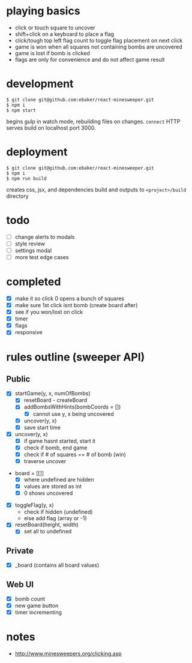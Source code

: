 # playing basics
 - click or touch square to uncover
 - shift+click on a keyboard to place a flag
 - click/tough top left flag count to toggle flag placement on next click
 - game is won when all squares not containing bombs are uncovered
 - game is lost if bomb is clicked
 - flags are only for convenience and do not affect game result
 
# development

```
$ git clone git@github.com:ebaker/react-minesweeper.git
$ npm i
$ npm start
```

begins gulp in watch mode, rebuilding files on changes. `connect` HTTP serves build on localhost port 3000.


# deployment

```
$ git clone git@github.com:ebaker/react-minesweeper.git
$ npm i
$ npm run build
```

creates css, jsx, and dependencies build and outputs to `<project>/build` directory

# todo
 - [ ] change alerts to modals
 - [ ] style review
 - [ ] settings modal
 - [ ] more test edge cases

# completed
 - [x] make it so click 0 opens a bunch of squares
 - [x] make sure 1st click isnt bomb (create board after)
 - [x] see if you won/lost on click
 - [x] timer
 - [x] flags
 - [x] responsive

# rules outline (sweeper API)
## Public
 - [x] startGame(y, x, numOfBombs)
   - [x] resetBoard - createBoard
   - [x] addBombsWithHints(bombCoords = [])
     - [x] cannot use y, x being uncovered
   - [x] uncover(y, x)
   - [x] save start time
 - [x] uncover(y, x)
   - [x] if game hasnt started, start it
   - [x] check if bomb, end game
   - [x] check if # of squares == # of bomb (win)
   - [x] traverse uncover
 - board = [[]]
   - [x] where undefined are hidden
   - [x] values are stored as int
   - [x] 0 shows uncovered
 - [x] toggleFlag(y, x)
   - check if hidden (undefined)
   - else add flag (array or -1)
 - [x] resetBoard(height, width)
   - [x] set all to undefined
## Private
 - [x] _board (contains all board values)
## Web UI
 - [x] bomb count
 - [x] new game button
 - [x] timer incrementing

# notes
 - http://www.minesweepers.org/clicking.asp
